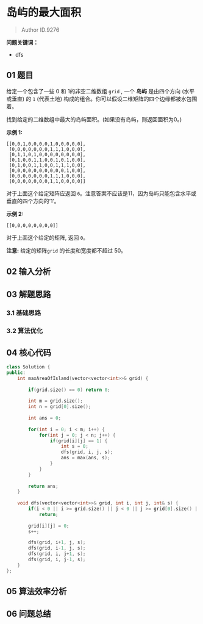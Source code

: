 # 岛屿的最大面积
> Author ID.9276 

**问题关键词：**

- dfs

## 01 题目

给定一个包含了一些 0 和 1的非空二维数组 `grid` , 一个 **岛屿** 是由四个方向 (水平或垂直) 的 `1` (代表土地) 构成的组合。你可以假设二维矩阵的四个边缘都被水包围着。

找到给定的二维数组中最大的岛屿面积。(如果没有岛屿，则返回面积为0。)

**示例 1:**

```
[[0,0,1,0,0,0,0,1,0,0,0,0,0],
 [0,0,0,0,0,0,0,1,1,1,0,0,0],
 [0,1,1,0,1,0,0,0,0,0,0,0,0],
 [0,1,0,0,1,1,0,0,1,0,1,0,0],
 [0,1,0,0,1,1,0,0,1,1,1,0,0],
 [0,0,0,0,0,0,0,0,0,0,1,0,0],
 [0,0,0,0,0,0,0,1,1,1,0,0,0],
 [0,0,0,0,0,0,0,1,1,0,0,0,0]]
```

对于上面这个给定矩阵应返回 `6`。注意答案不应该是11，因为岛屿只能包含水平或垂直的四个方向的‘1’。

**示例 2:**

```
[[0,0,0,0,0,0,0,0]]
```

对于上面这个给定的矩阵, 返回 `0`。

**注意:** 给定的矩阵`grid` 的长度和宽度都不超过 50。

## 02 输入分析



## 03 解题思路

### 3.1 基础思路



### 3.2 算法优化



## 04 核心代码

```c++
class Solution {
public:
    int maxAreaOfIsland(vector<vector<int>>& grid) {
        
        if(grid.size() == 0) return 0;
        
        int m = grid.size();
        int n = grid[0].size();
        
        int ans = 0;
        
        for(int i = 0; i < m; i++) {
            for(int j = 0; j < n; j++) {
                if(grid[i][j] == 1) {
                    int s = 0;
                    dfs(grid, i, j, s);
                    ans = max(ans, s);
                }
            }
        }
        
        return ans;
    }
    
    void dfs(vector<vector<int>>& grid, int i, int j, int& s) {
        if(i < 0 || i >= grid.size() || j < 0 || j >= grid[0].size() || grid[i][j] == 0)
            return;
        
        grid[i][j] = 0;
        s++;

        dfs(grid, i+1, j, s);
        dfs(grid, i-1, j, s);
        dfs(grid, i, j+1, s);
        dfs(grid, i, j-1, s);
    }
};
```



## 05 算法效率分析



## 06 问题总结

